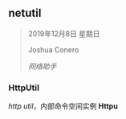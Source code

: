 ## netutil

> 2019年12月8日 星期日
>
> Joshua Conero
>
> *网络助手*





### HttpUtil

*http util*，内部命令空间实例 **Httpu**




